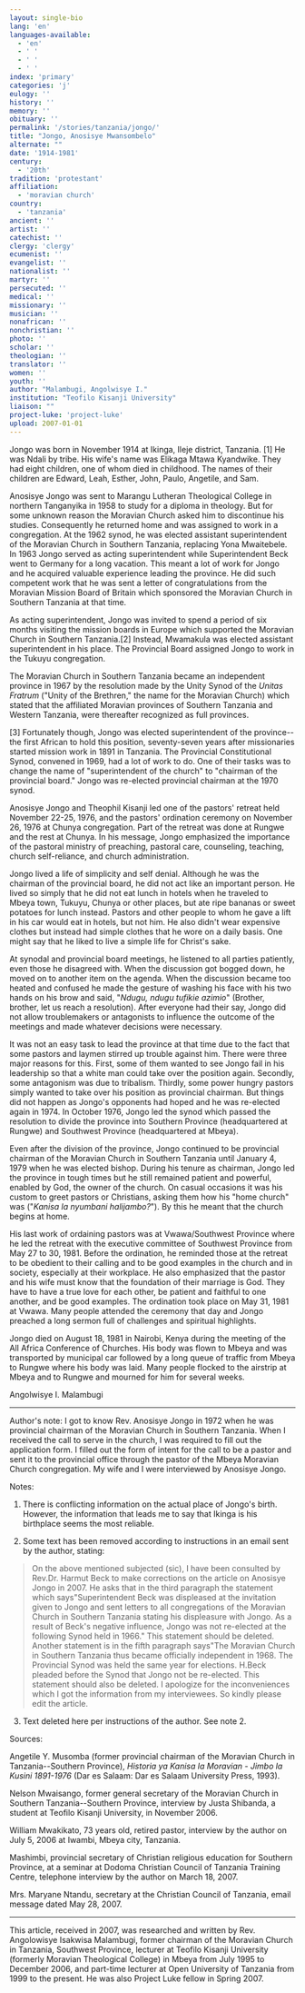 ```yaml
---
layout: single-bio
lang: 'en'
languages-available:
  - 'en'
  - ' '
  - ' '
  - ' '
index: 'primary'
categories: 'j'
eulogy: ''
history: ''
memory: ''
obituary: ''
permalink: '/stories/tanzania/jongo/'
title: "Jongo, Anosisye Mwansombelo"
alternate: ""
date: '1914-1981'
century:
  - '20th'
tradition: 'protestant'
affiliation:
  - 'moravian church'
country:
  - 'tanzania'
ancient: ''
artist: ''
catechist: ''
clergy: 'clergy'
ecumenist: ''
evangelist: ''
nationalist: ''
martyr: ''
persecuted: ''
medical: ''
missionary: ''
musician: ''
nonafrican: ''
nonchristian: ''
photo: ''
scholar: ''
theologian: ''
translator: ''
women: ''
youth: ''
author: "Malambugi, Angolwisye I."
institution: "Teofilo Kisanji University"
liaison: ""
project-luke: 'project-luke'
upload: 2007-01-01
---
```




Jongo was born in November 1914 at Ikinga, Ileje district, Tanzania. [1] He was Ndali by tribe. His wife's name was Elikaga Mtawa Kyandwike. They had eight children, one of whom died in childhood. The names of their children are Edward, Leah, Esther, John, Paulo, Angetile, and Sam.

Anosisye Jongo was sent to Marangu Lutheran Theological College in northern Tanganyika in 1958 to study for a diploma in theology. But for some unknown reason the Moravian Church asked him to discontinue his studies. Consequently he returned home and was assigned to work in a congregation. At the 1962 synod, he was elected assistant superintendent of the Moravian Church in Southern Tanzania, replacing Yona Mwaitebele. In 1963 Jongo served as acting superintendent while Superintendent Beck went to Germany for a long vacation. This meant a lot of work for Jongo and he acquired valuable experience leading the province. He did such competent work that he was sent a letter of congratulations from the Moravian Mission Board of Britain which sponsored the Moravian Church in Southern Tanzania at that time.

As acting superintendent, Jongo was invited to spend a period of six months visiting the mission boards in Europe which supported the Moravian Church in Southern Tanzania.[2]  Instead, Mwamakula was elected assistant superintendent in his place. The Provincial Board assigned Jongo to work in the Tukuyu congregation.

The Moravian Church in Southern Tanzania became an independent province in 1967 by the resolution made by the Unity Synod of the *Unitas Fratrum* ("Unity of the Brethren," the name for the Moravian Church) which stated that the affiliated Moravian provinces of Southern Tanzania and Western Tanzania, were thereafter recognized as full provinces.

[3] Fortunately though, Jongo was elected superintendent of the province--the first African to hold this position, seventy-seven years after missionaries started mission work in 1891 in Tanzania. The Provincial Constitutional Synod, convened in 1969, had a lot of work to do. One of their tasks was to change the name of "superintendent of the church" to "chairman of the provincial board." Jongo was re-elected provincial chairman at the 1970 synod.

Anosisye Jongo and Theophil Kisanji led one of the pastors' retreat held November 22-25, 1976, and the pastors' ordination ceremony on November 26, 1976 at Chunya congregation. Part of the retreat was done at Rungwe and the rest at Chunya. In his message, Jongo emphasized the importance of the pastoral ministry of preaching, pastoral care, counseling, teaching, church self-reliance, and church administration.

Jongo lived a life of simplicity and self denial. Although he was the chairman of the provincial board, he did not act like an important person. He lived so simply that he did not eat lunch in hotels when he traveled to Mbeya town, Tukuyu, Chunya or other places, but ate ripe bananas or sweet potatoes for lunch instead. Pastors and other people to whom he gave a lift in his car would eat in hotels, but not him. He also didn't wear expensive clothes but instead had simple clothes that he wore on a daily basis. One might say that he liked to live a simple life for Christ's sake.

At synodal and provincial board meetings, he listened to all parties patiently, even those he disagreed with. When the discussion got bogged down, he moved on to another item on the agenda. When the discussion became too heated and confused he made the gesture of washing his face with his two hands on his brow and said, "*Ndugu, ndugu tufikie azimio*" (Brother, brother, let us reach a resolution). After everyone had their say, Jongo did not allow troublemakers or antagonists to influence the outcome of the meetings and made whatever decisions were necessary.

It was not an easy task to lead the province at that time due to the fact that some pastors and laymen stirred up trouble against him. There were three major reasons for this. First, some of them wanted to see Jongo fail in his leadership so that a white man could take over the position again. Secondly, some antagonism was due to tribalism. Thirdly, some power hungry pastors simply wanted to take over his position as provincial chairman. But things did not happen as Jongo's opponents had hoped and he was re-elected again in 1974. In October 1976, Jongo led the synod which passed the resolution to divide the province into Southern Province (headquartered at Rungwe) and Southwest Province (headquartered at Mbeya).

Even after the division of the province, Jongo continued to be provincial chairman of the Moravian Church in Southern Tanzania until January 4, 1979 when he was elected bishop. During his tenure as chairman, Jongo led the province in tough times but he still remained patient and powerful, enabled by God, the owner of the church. On casual occasions it was his custom to greet pastors or Christians, asking them how his "home church" was ("*Kanisa la nyumbani halijambo?*"). By this he meant that the church begins at home.

His last work of ordaining pastors was at Vwawa/Southwest Province where he led the retreat with the executive committee of Southwest Province from May 27 to 30, 1981. Before the ordination, he reminded those at the retreat to be obedient to their calling and to be good examples in the church and in society, especially at their workplace. He also emphasized that the pastor and his wife must know that the foundation of their marriage is God. They have to have a true love for each other, be patient and faithful to one another, and be good examples. The ordination took place on May 31, 1981 at Vwawa. Many people attended the ceremony that day and Jongo preached a long sermon full of challenges and spiritual highlights.

Jongo died on August 18, 1981 in Nairobi, Kenya during the meeting of the All Africa Conference of Churches. His body was flown to Mbeya and was transported by municipal car followed by a long queue of traffic from Mbeya to Rungwe where his body was laid. Many people flocked to the airstrip at Mbeya and to Rungwe and mourned for him for several weeks.

Angolwisye I. Malambugi

---

Author's note: I got to know Rev. Anosisye Jongo in 1972 when he was provincial chairman of the Moravian Church in Southern Tanzania. When I received the call to serve in the church, I was required to fill out the application form. I filled out the form of intent for the call to be a pastor and sent it to the provincial office through the pastor of the Mbeya Moravian Church congregation. My wife and I were interviewed by Anosisye Jongo.

Notes:

1. There is conflicting information on the actual place of Jongo's birth. However, the information that leads me to say that Ikinga is his birthplace seems the most reliable.

2. Some text has been removed according to instructions in an email sent by the author, stating:

> On the above mentioned subjected (sic), I have been consulted by Rev.Dr. Harmut Beck to make corrections on the article on Anosisye Jongo in 2007.  He asks that in the third paragraph the statement which says"Superintendent Beck was displeased at the invitation given to Jongo and sent letters to all congregations of the Moravian Church in Southern Tanzania stating his displeasure with Jongo. As a result of Beck's negative influence, Jongo was not re-elected at the following Synod held in 1966." This statement should be deleted. Another statement is in the fifth paragraph says"The Moravian Church in Southern Tanzania thus became officially independent in 1968. The Provincial Synod was held the same year for elections. H.Beck pleaded before the Synod that Jongo not be re-elected. This statement should also be deleted. I apologize for the inconveniences which I got the information from my interviewees. So kindly please edit the article.

3. Text deleted here per instructions of the author. See note 2.

Sources:

Angetile Y. Musomba (former provincial chairman of the Moravian Church in Tanzania--Southern Province), *Historia ya Kanisa la Moravian - Jimbo la Kusini 1891-1976* (Dar es Salaam: Dar es Salaam University Press, 1993).

Nelson Mwaisango, former general secretary of the Moravian Church in Southern Tanzania--Southern Province, interview by Justa Shibanda, a student at Teofilo Kisanji University, in November 2006.

William Mwakikato, 73 years old, retired pastor, interview by the author on July 5, 2006 at Iwambi, Mbeya city, Tanzania.

Mashimbi, provincial secretary of Christian religious education for Southern Province, at a seminar at Dodoma Christian Council of Tanzania Training Centre, telephone interview by the author on March 18, 2007.

Mrs. Maryane Ntandu, secretary at the Christian Council of Tanzania, email message dated May 28, 2007.

---

This article, received in 2007, was researched and written by Rev. Angolowisye Isakwisa Malambugi, former chairman of the Moravian Church in Tanzania, Southwest Province, lecturer at Teofilo Kisanji University (formerly Moravian Theological College) in Mbeya from July 1995 to December 2006, and part-time lecturer at Open University of Tanzania from 1999 to the present. He was also Project Luke fellow in Spring 2007.
